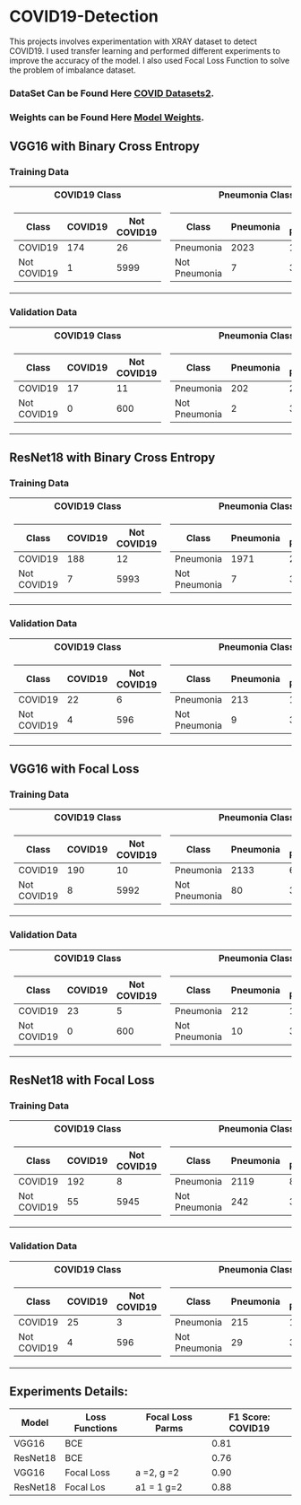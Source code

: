 # COVID19-Detection
This projects involves experimentation with XRAY dataset to detect COVID19. I used transfer learning and performed different experiments to improve the accuracy of the model. I also used Focal Loss Function to solve the problem of imbalance dataset.

### DataSet Can be Found Here [COVID Datasets2](https://drive.google.com/file/d/1eytbwaLQBv12psV8I-aMkIli9N3bf8nO/view).

### Weights can be Found Here [Model Weights](https://drive.google.com/drive/folders/1WJ6FaGY4FZUmKL7060vW3gQxTVhqeSo8?usp=sharing).


## VGG16 with Binary Cross Entropy

### Training Data

<table>
  <tr><th> COVID19 Class </th><th> Pneumonia Class</th> <th>Normal Class</th> </tr>
<tr><td>

|   Class    | COVID19 | Not COVID19 |
| ---------  |  ----   |  -------    |
| COVID19    |  174    |    26       |
| Not COVID19|   1     |    5999     |

</td><td>

|   Class      | Pneumonia| Not Pneumonia |
| --------     |  -----   |  -------      |
| Pneumonia    |  2023    |    177        |
| Not Pneumonia|   7      |    3993       |
</td><td>

|   Class    | Normal  | Not Normal|
| --------   |  -----  |  -------  |
| Normal     |  3995   |    5      |
| Not Normal |   180   |    2020   |


</td></tr> </table>


### Validation Data
<table>
  <tr><th> COVID19 Class </th><th> Pneumonia Class</th> <th>Normal Class</th> </tr>
<tr><td>

|   Class    | COVID19 | Not COVID19 |
| ---------  |  ----   |  -------    |
| COVID19    |  17     |    11       |
| Not COVID19|   0     |    600      |

</td><td>

|   Class      | Pneumonia| Not Pneumonia |
| --------     |  -----   |  -------      |
| Pneumonia    |  202     |    26         |
| Not Pneumonia|   2      |    398        |
</td><td>

|   Class    | Normal  | Not Normal|
| --------   |  -----  |  -------  |
| Normal     |  399    |    1      |
| Not Normal |   28    |    200    |


</td></tr> </table>


## ResNet18 with Binary Cross Entropy

 ### Training Data
 
<table>
  <tr><th> COVID19 Class </th><th> Pneumonia Class</th> <th>Normal Class</th> </tr>
<tr><td>
  

|   Class    | COVID19 | Not COVID19 |
| ---------  |  ----   |  -------    |
| COVID19    |  188    |    12       |
| Not COVID19|   7     |    5993     |

</td><td>

|   Class      | Pneumonia| Not Pneumonia |
| --------     |  -----   |  -------      |
| Pneumonia    |  1971    |    229        |
| Not Pneumonia|   7      |    3993       |
</td><td>

|   Class    | Normal  | Not Normal|
| --------   |  -----  |  -------  |
| Normal     |  3993   |    7      |
| Not Normal |   221   |    1979   |

</td></tr> </table>

### Validation Data

<table>
  <tr><th> COVID19 Class </th><th> Pneumonia Class</th> <th>Normal Class</th> </tr>
<tr><td>
  

|   Class    | COVID19 | Not COVID19 |
| ---------  |  ----   |  -------    |
| COVID19    |  22     |    6        |
| Not COVID19|   4     |    596      |

</td><td>

|   Class      | Pneumonia| Not Pneumonia |
| --------     |  -----   |  -------      |
| Pneumonia    |  213     |    15         |
| Not Pneumonia|   9      |    391        |
</td><td>

|   Class    | Normal  | Not Normal|
| --------   |  -----  |  -------  |
| Normal     |  391    |    9      |
| Not Normal |  15     |    213    |

</td></tr> </table>


## VGG16 with Focal Loss

 ### Training Data
 
<table>
  <tr><th> COVID19 Class </th><th> Pneumonia Class</th> <th>Normal Class</th> </tr>
<tr><td>
  

|   Class    | COVID19 | Not COVID19 |
| ---------  |  ----   |  -------    |
| COVID19    |  190    |    10       |
| Not COVID19|   8     |    5992     |

</td><td>

|   Class      | Pneumonia| Not Pneumonia |
| --------     |  -----   |  -------      |
| Pneumonia    |  2133    |    67         |
| Not Pneumonia|   80     |    3920       |
</td><td>

|   Class    | Normal  | Not Normal|
| --------   |  -----  |  -------  |
| Normal     |  3913   |    87     |
| Not Normal |   61    |    2139   |

</td></tr> </table>

### Validation Data

<table>
  <tr><th> COVID19 Class </th><th> Pneumonia Class</th> <th>Normal Class</th> </tr>
<tr><td>
  

|   Class    | COVID19 | Not COVID19 |
| ---------  |  ----   |  -------    |
| COVID19    |  23     |    5        |
| Not COVID19|   0     |    600      |

</td><td>

|   Class      | Pneumonia| Not Pneumonia |
| --------     |  -----   |  -------      |
| Pneumonia    |  212     |    16         |
| Not Pneumonia|   10     |    390        |
</td><td>

|   Class    | Normal  | Not Normal|
| --------   |  -----  |  -------  |
| Normal     |  391    |    9      |
| Not Normal |  16     |    212    |

</td></tr> </table>

## ResNet18 with Focal Loss

 ### Training Data
 
<table>
  <tr><th> COVID19 Class </th><th> Pneumonia Class</th> <th>Normal Class</th> </tr>
<tr><td>
  

|   Class    | COVID19 | Not COVID19 |
| ---------  |  ----   |  -------    |
| COVID19    |  192    |    8        |
| Not COVID19|   55    |    5945     |

</td><td>

|   Class      | Pneumonia| Not Pneumonia |
| --------     |  -----   |  -------      |
| Pneumonia    |  2119    |    81         |
| Not Pneumonia|   242    |    3758       |
</td><td>

|   Class    | Normal  | Not Normal|
| --------   |  -----  |  -------  |
| Normal     |  3760   |    240    |
| Not Normal |   87    |    2113   |

</td></tr> </table>

### Validation Data

<table>
  <tr><th> COVID19 Class </th><th> Pneumonia Class</th> <th>Normal Class</th> </tr>
<tr><td>
  

|   Class    | COVID19 | Not COVID19 |
| ---------  |  ----   |  -------    |
| COVID19    |  25     |    3        |
| Not COVID19|   4     |    596      |

</td><td>

|   Class      | Pneumonia| Not Pneumonia |
| --------     |  -----   |  -------      |
| Pneumonia    |  215     |    13         |
| Not Pneumonia|   29     |    371        |
</td><td>

|   Class    | Normal  | Not Normal|
| --------   |  -----  |  -------  |
| Normal     |  368    |    32     |
| Not Normal |  13     |    215    |

</td></tr> </table>



## Experiments Details:

|   Model         |     Loss Functions      |  Focal Loss Parms |  F1 Score: COVID19 | 
| --------------  |     -----------------   | ----------------- | -----------------  |      
|   VGG16         |        BCE              |                   |     0.81           |
|   ResNet18      |        BCE              |                   |     0.76           |     
|   VGG16         |        Focal Loss       |     a =2, g =2    |     0.90           |      
|   ResNet18      |        Focal Los        |     a1 = 1 g=2    |     0.88           |  

